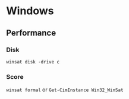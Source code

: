 # Windows

## Performance

### Disk

`winsat disk -drive c`

### Score

`winsat formal`
or
`Get-CimInstance Win32_WinSat`
